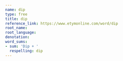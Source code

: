 ```yaml
---
name: dip
type: free
title: dip
reference_link: https://www.etymonline.com/word/dip
root_name: 
root_language: 
denotation: 
word_sums:
- sum: 'Dip + '
  respelling: dip
---
```

